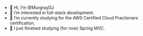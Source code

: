 - 👋 Hi, I’m @MurgrayDJ
- 👀 I’m interested in full-stack development.
- 🌱 I’m currently studying for the AWS Certified Cloud Practioners certification.
- 🧠 I just finished studying (for now) Spring MVC.

<!---
MurgrayDJ/MurgrayDJ is a ✨ special ✨ repository because its `README.md` (this file) appears on your GitHub profile.
You can click the Preview link to take a look at your changes.
--->
